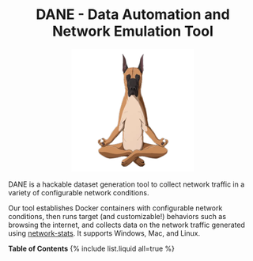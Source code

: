 <center>
<h1>DANE - Data Automation and Network Emulation Tool</h1>

<img src='media/dane-transparent-small.png' height=248>
</center>

DANE is a hackable dataset generation tool to collect network traffic in a variety of configurable network conditions.

Our tool establishes Docker containers with configurable network conditions,
then runs target (and customizable!) behaviors such as browsing the internet, and collects data on
the network traffic generated using
[network-stats](https://github.com/Viasat/network-stats). It supports Windows, Mac, and Linux.

**Table of Contents**
{% include list.liquid all=true %}
